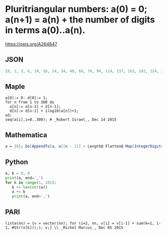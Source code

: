 # Pluritriangular numbers: a\(0\) \= 0; a\(n\+1\) \= a\(n\) \+ the number of digits in terms a\(0\)\.\.a\(n\)\.
https://oeis.org/A264847
## JSON
```JSON
[0, 1, 3, 6, 10, 16, 24, 34, 46, 60, 76, 94, 114, 137, 163, 192, 224, 259, 297, 338, 382, 429, 479, 532, 588, 647, 709, 774, 842, 913, 987, 1064, 1145, 1230, 1319, 1412, 1509, 1610, 1715, 1824, 1937, 2054, 2175, 2300, 2429, 2562, 2699, 2840, 2985, 3134, 3287, 3444, 3605, 3770, 3939]
```
## Maple
```Maple
a[0]:= 0: d[0]:= 1;
for n from 1 to 300 do
  a[n]:= a[n-1] + d[n-1];
  d[n]:= d[n-1] + ilog10(a[n])+1;
od:
seq(a[i],i=0..300); # _Robert Israel_, Dec 14 2015
```
## Mathematica
```Mathematica
a = {0}; Do[AppendTo[a, a[[n - 1]] + Length@ Flatten@ Map[IntegerDigits, a]], {n, 2, 68}]; a (* _Michael De Vlieger_, Nov 27 2015 *)
```
## Python
```Python
a, b = 0, 0
print(a, end=',')
for k in range(1, 101):
   b += len(str(a))
   a += b
   print(a, end=',')
```
## PARI
```PARI
lista(nn) = {v = vector(nn); for (i=2, nn, v[i] = v[i-1] + sum(k=1, i-1, #Str(v[k]));); v;} \\ _Michel Marcus_, Dec 05 2015
```
